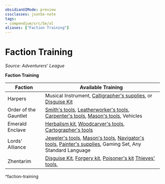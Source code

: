 ```yaml
---
obsidianUIMode: preview
cssclasses: json5e-note
tags:
- compendium/src/5e/al
aliases: ["Faction Training"]
---
```

# Faction Training
*Source: Adventurers' League* 

**Faction Training**

| Faction | Available Training |
|---------|--------------------|
| Harpers | Musical Instrument, [Calligrapher's supplies](/Systems/5e/items/calligraphers-supplies.md), or [Disguise Kit](/Systems/5e/items/disguise-kit.md) |
| Order of the Gauntlet | [Smith's tools](/Systems/5e/items/smiths-tools.md), [Leatherworker's tools](/Systems/5e/items/leatherworkers-tools.md), [Carpenter's tools](/Systems/5e/items/carpenters-tools.md), [Mason's tools](/Systems/5e/items/masons-tools.md), Vehicles |
| Emerald Enclave | [Herbalism kit](/Systems/5e/items/herbalism-kit.md), [Woodcarver's tools](/Systems/5e/items/woodcarvers-tools.md), [Cartographer's tools](/Systems/5e/items/cartographers-tools.md) |
| Lords' Alliance | [Jeweler's tools](/Systems/5e/items/jewelers-tools.md), [Mason's tools](/Systems/5e/items/masons-tools.md), [Navigator's tools](/Systems/5e/items/navigators-tools.md), [Painter's supplies](/Systems/5e/items/painters-supplies.md), Gaming Set, Any Standard Language |
| Zhentarim | [Disguise Kit](/Systems/5e/items/disguise-kit.md), [Forgery kit](/Systems/5e/items/forgery-kit.md), [Poisoner's kit](/Systems/5e/items/poisoners-kit.md) [Thieves' tools](/Systems/5e/items/thieves-tools.md), |
^faction-training